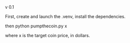 v 0.1

First, create and launch the .venv, install the dependencies.

then python pumpthecoin.py x

where x is the target coin price, in dollars.
